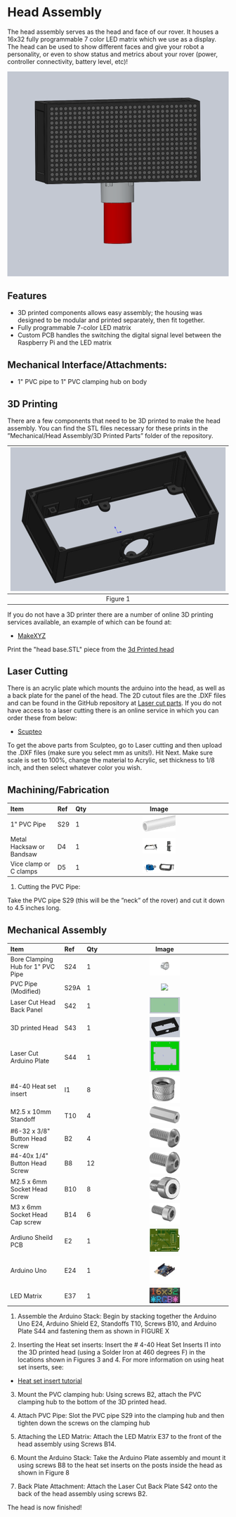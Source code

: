 # Head Assembly
The head assembly serves as the head and face of our rover. It houses a 16x32 fully programmable 7 color LED matrix which we use as a display. The head can be used to show different faces and give your robot a personality, or even to show status and metrics about your rover (power, controller connectivity, battery level, etc)!

![Head picture](Pictures/finala.PNG)

## Features
  * 3D printed components allows easy assembly; the housing was designed to be modular and printed separately, then fit together.
  * Fully programmable 7-color LED matrix
  * Custom PCB handles the switching the digital signal level between the Raspberry Pi and the LED matrix

## Mechanical Interface/Attachments:
  * 1" PVC pipe to 1" PVC clamping hub on body

## 3D Printing
There are a few components that need to be 3D printed to make the head assembly. You can find the STL files necessary for these prints in the ”Mechanical/Head Assembly/3D Printed Parts” folder of the repository.

  | <img src="Pictures/S43.PNG" width="100%"> |
  | :--: |
  | Figure 1 |

If you do not have a 3D printer there are a number of online 3D printing services available, an example of which can be found at:
 - [MakeXYZ](https://www.makexyz.com/)

Print the "head base.STL" piece from the [3d Printed head](https://github.com/nasa-jpl/open-source-rover/blob/master/Mechanical/Head%20Assembly/3D%20Printed%20Parts/head%20base.STL)

## Laser Cutting

There is an acrylic plate which mounts the arduino into the head, as well as a back plate for the panel of the head. The 2D cutout files are the .DXF files and can be found in the GitHub repository at [Laser cut parts](https://github.com/nasa-jpl/open-source-rover/tree/master/Mechanical/Head%20Assembly/Laser%20Cut%20Files). If you do not have access to a laser cutting there is an online service in which you can order these from below:

  - [Scupteo](https://sculpteo.com)

To get the above parts from Sculpteo, go to Laser cutting and then upload the .DXF files (make sure you select mm as units!). Hit Next. Make sure scale is set to 100%, change the material to Acrylic, set thickness to 1/8 inch, and then select whatever color you wish.

## Machining/Fabrication
  | Item | Ref | Qty | Image |
  | :--- | :-- | :-- | :---: |
  | 1" PVC Pipe | S29 | 1 | <img src="/images/components/Structural/S29.png" width="25%">|
  | Metal Hacksaw or Bandsaw | D4 | 1  |  <img src="/images/components/Tools/D4.png" width="25%"> |
  | Vice clamp or C clamps | D5 | 1 |  <img src="/images/components/Tools/D5.png" width="25%">|

1. Cutting the PVC Pipe:

  Take the PVC pipe S29 (this will be the ”neck” of the rover) and cut it down to 4.5 inches long.


## Mechanical Assembly

  | Item | Ref | Qty | Image |
  | :--- | :-- | :-- | :---: |
  | Bore Clamping Hub for 1" PVC Pipe | S24 | 1 | <img src="/images/components/Structural/S24.png" width="25%">|
  | PVC Pipe (Modified) | S29A | 1 | <img src="/images/components/Structural/S29A.png" width="25%">|
  | Laser Cut Head Back Panel | S42 | 1 | <img src="/images/components/Structural/S42.png" width="25%">|
  | 3D printed Head | S43 | 1 | <img src="/images/components/Structural/S43.png" width="25%">|
  | Laser Cut Arduino Plate | S44 | 1 | <img src="/images/components/Structural/S44.png" width="25%">|
  | #4-40 Heat set insert | I1 | 8 | <img src="/images/components/Inserts/I1.png" width="25%">|
  | M2.5 x 10mm Standoff| T10 | 4 | <img src="/images/components/Standoffs/T10.png" width="25%">|
  | #6-32 x 3/8" Button Head Screw | B2 | 4 | <img src="/images/components/Screws/B2.png" width="25%">|
  | #4-40x 1/4" Button Head Screw| B8 | 12 | <img src="/images/components/Screws/B8.png" width="25%">|
  | M2.5 x 6mm Socket Head Screw | B10 | 8| <img src="/images/components/Screws/B10.png" width="25%">|
  | M3 x 6mm Socket Head Cap screw| B14 | 6 | <img src="/images/components/Screws/B14.png" width="25%"> |
  | Ardiuno Sheild PCB | E2 | 1 | <img src="/images/components/Electronics/E2.png" width="25%"> |
  | Arduino Uno| E24 | 1 | <img src="/images/components/Electronics/E24.png" width="25%"> |
  | LED Matrix | E37 | 1  |  <img src="/images/components/Electronics/E37.png" width="25%"> |


1. Assemble the Arduino Stack: Begin by stacking together the Arduino Uno E24, Arduino Shield E2, Standoffs T10, Screws B10, and Arduino Plate S44 and fastening them as shown in  FIGURE X


2. Inserting the Heat set inserts: Insert the # 4-40 Heat Set Inserts I1 into the 3D printed head (using a Solder Iron at 460 degrees F) in the locations shown in Figures 3 and 4. For more information on using heat set inserts, see:
  - [Heat set insert tutorial](https://www.lulzbot.com/learn/tutorials/heat-set-inserts-tips-and-tricks)

3. Mount the PVC clamping hub: Using screws B2, attach the PVC clamping hub to the bottom of the 3D printed head.

4. Attach PVC Pipe: Slot the PVC pipe S29 into the clamping hub and then tighten down the screws on the clamping hub

5. Attaching the LED Matrix: Attach the LED Matrix E37 to the front of the head assembly using Screws B14.

6. Mount the Arduino Stack: Take the Arduino Plate assembly and mount it using screws B8 to the heat set inserts on the posts inside the head as shown in Figure 8

7. Back Plate Attachment: Attach the Laser Cut Back Plate S42 onto the back of the head assembly using screws B2.

The head is now finished!
